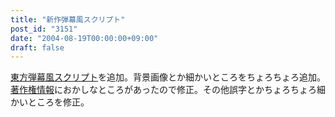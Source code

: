 ```yaml
---
title: "新作弾幕風スクリプト"
post_id: "3151"
date: "2004-08-19T00:00:00+09:00"
draft: false
---
```



[東方弾幕風スクリプト](/tag/danmakufu)を追加。背景画像とか細かいところをちょろちょろ追加。 [著作権情報](/legal)におかしなところがあったので修正。その他誤字とかちょろちょろ細かいところを修正。
